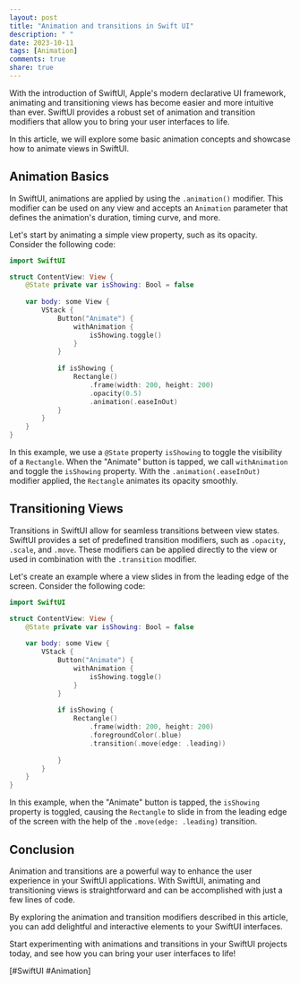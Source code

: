 ```yaml
---
layout: post
title: "Animation and transitions in Swift UI"
description: " "
date: 2023-10-11
tags: [Animation]
comments: true
share: true
---
```


With the introduction of SwiftUI, Apple's modern declarative UI framework, animating and transitioning views has become easier and more intuitive than ever. SwiftUI provides a robust set of animation and transition modifiers that allow you to bring your user interfaces to life.

In this article, we will explore some basic animation concepts and showcase how to animate views in SwiftUI.

## Animation Basics

In SwiftUI, animations are applied by using the `.animation()` modifier. This modifier can be used on any view and accepts an `Animation` parameter that defines the animation's duration, timing curve, and more.

Let's start by animating a simple view property, such as its opacity. Consider the following code:

```swift
import SwiftUI

struct ContentView: View {
    @State private var isShowing: Bool = false
    
    var body: some View {
        VStack {
            Button("Animate") {
                withAnimation {
                    isShowing.toggle()
                }
            }
            
            if isShowing {
                Rectangle()
                    .frame(width: 200, height: 200)
                    .opacity(0.5)
                    .animation(.easeInOut)
            }
        }
    }
}
```

In this example, we use a `@State` property `isShowing` to toggle the visibility of a `Rectangle`. When the "Animate" button is tapped, we call `withAnimation` and toggle the `isShowing` property. With the `.animation(.easeInOut)` modifier applied, the `Rectangle` animates its opacity smoothly.

## Transitioning Views

Transitions in SwiftUI allow for seamless transitions between view states. SwiftUI provides a set of predefined transition modifiers, such as `.opacity`, `.scale`, and `.move`. These modifiers can be applied directly to the view or used in combination with the `.transition` modifier.

Let's create an example where a view slides in from the leading edge of the screen. Consider the following code:

```swift
import SwiftUI

struct ContentView: View {
    @State private var isShowing: Bool = false
    
    var body: some View {
        VStack {
            Button("Animate") {
                withAnimation {
                    isShowing.toggle()
                }
            }
            
            if isShowing {
                Rectangle()
                    .frame(width: 200, height: 200)
                    .foregroundColor(.blue)
                    .transition(.move(edge: .leading))
                    
            }
        }
    }
}
```

In this example, when the "Animate" button is tapped, the `isShowing` property is toggled, causing the `Rectangle` to slide in from the leading edge of the screen with the help of the `.move(edge: .leading)` transition.

## Conclusion

Animation and transitions are a powerful way to enhance the user experience in your SwiftUI applications. With SwiftUI, animating and transitioning views is straightforward and can be accomplished with just a few lines of code.

By exploring the animation and transition modifiers described in this article, you can add delightful and interactive elements to your SwiftUI interfaces.

Start experimenting with animations and transitions in your SwiftUI projects today, and see how you can bring your user interfaces to life!

[#SwiftUI #Animation]